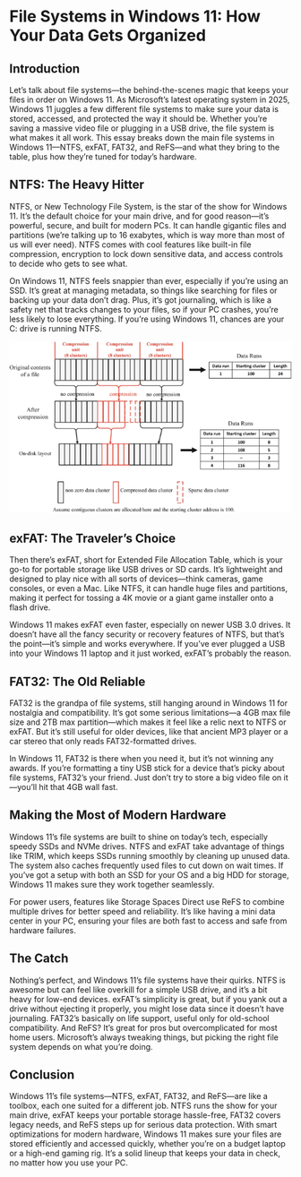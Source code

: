 # File Systems in Windows 11: How Your Data Gets Organized

## Introduction

Let’s talk about file systems—the behind-the-scenes magic that keeps your files in order on Windows 11. As Microsoft’s latest operating system in 2025, Windows 11 juggles a few different file systems to make sure your data is stored, accessed, and protected the way it should be. Whether you’re saving a massive video file or plugging in a USB drive, the file system is what makes it all work. This essay breaks down the main file systems in Windows 11—NTFS, exFAT, FAT32, and ReFS—and what they bring to the table, plus how they’re tuned for today’s hardware.

## NTFS: The Heavy Hitter

NTFS, or New Technology File System, is the star of the show for Windows 11. It’s the default choice for your main drive, and for good reason—it’s powerful, secure, and built for modern PCs. It can handle gigantic files and partitions (we’re talking up to 16 exabytes, which is way more than most of us will ever need). NTFS comes with cool features like built-in file compression, encryption to lock down sensitive data, and access controls to decide who gets to see what.

On Windows 11, NTFS feels snappier than ever, especially if you’re using an SSD. It’s great at managing metadata, so things like searching for files or backing up your data don’t drag. Plus, it’s got journaling, which is like a safety net that tracks changes to your files, so if your PC crashes, you’re less likely to lose everything. If you’re using Windows 11, chances are your C: drive is running NTFS.

![image](./image_1.png)

## exFAT: The Traveler’s Choice

Then there’s exFAT, short for Extended File Allocation Table, which is your go-to for portable storage like USB drives or SD cards. It’s lightweight and designed to play nice with all sorts of devices—think cameras, game consoles, or even a Mac. Like NTFS, it can handle huge files and partitions, making it perfect for tossing a 4K movie or a giant game installer onto a flash drive.

Windows 11 makes exFAT even faster, especially on newer USB 3.0 drives. It doesn’t have all the fancy security or recovery features of NTFS, but that’s the point—it’s simple and works everywhere. If you’ve ever plugged a USB into your Windows 11 laptop and it just worked, exFAT’s probably the reason.

## FAT32: The Old Reliable

FAT32 is the grandpa of file systems, still hanging around in Windows 11 for nostalgia and compatibility. It’s got some serious limitations—a 4GB max file size and 2TB max partition—which makes it feel like a relic next to NTFS or exFAT. But it’s still useful for older devices, like that ancient MP3 player or a car stereo that only reads FAT32-formatted drives.

In Windows 11, FAT32 is there when you need it, but it’s not winning any awards. If you’re formatting a tiny USB stick for a device that’s picky about file systems, FAT32’s your friend. Just don’t try to store a big video file on it—you’ll hit that 4GB wall fast.

## Making the Most of Modern Hardware

Windows 11’s file systems are built to shine on today’s tech, especially speedy SSDs and NVMe drives. NTFS and exFAT take advantage of things like TRIM, which keeps SSDs running smoothly by cleaning up unused data. The system also caches frequently used files to cut down on wait times. If you’ve got a setup with both an SSD for your OS and a big HDD for storage, Windows 11 makes sure they work together seamlessly.

For power users, features like Storage Spaces Direct use ReFS to combine multiple drives for better speed and reliability. It’s like having a mini data center in your PC, ensuring your files are both fast to access and safe from hardware failures.

## The Catch

Nothing’s perfect, and Windows 11’s file systems have their quirks. NTFS is awesome but can feel like overkill for a simple USB drive, and it’s a bit heavy for low-end devices. exFAT’s simplicity is great, but if you yank out a drive without ejecting it properly, you might lose data since it doesn’t have journaling. FAT32’s basically on life support, useful only for old-school compatibility. And ReFS? It’s great for pros but overcomplicated for most home users. Microsoft’s always tweaking things, but picking the right file system depends on what you’re doing.

## Conclusion

Windows 11’s file systems—NTFS, exFAT, FAT32, and ReFS—are like a toolbox, each one suited for a different job. NTFS runs the show for your main drive, exFAT keeps your portable storage hassle-free, FAT32 covers legacy needs, and ReFS steps up for serious data protection. With smart optimizations for modern hardware, Windows 11 makes sure your files are stored efficiently and accessed quickly, whether you’re on a budget laptop or a high-end gaming rig. It’s a solid lineup that keeps your data in check, no matter how you use your PC.

